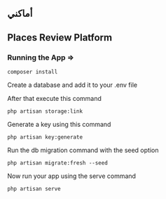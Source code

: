 ## أماكني 
## Places Review Platform

### Running the App =>

`composer install`
 
Create a database and add it to your .env file

After that execute this command

`php artisan storage:link`

Generate a key using this command

`php artisan key:generate`

Run the db migration command with the seed option

`php artisan migrate:fresh --seed`

Now run your app using the serve command

`php artisan serve`



